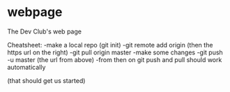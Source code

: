 webpage
=======

The Dev Club's web page

Cheatsheet:
-make a local repo (git init)
-git remote add origin (then the https url on the right)
-git pull origin master
-make some changes
-git push -u master (the url from above)
-from then on git push and pull should work automatically

(that should get us started)
